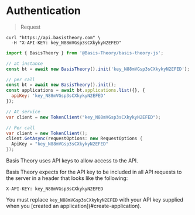 # Authentication

> Request

```shell
curl "https://api.basistheory.com" \
  -H "X-API-KEY: key_N88mVGsp3sCXkykyN2EFED"
```

```javascript
import { BasisTheory } from '@Basis-Theory/basis-theory-js';

// at instance
const bt = await new BasisTheory().init('key_N88mVGsp3sCXkykyN2EFED');

// per call
const bt = await new BasisTheory().init();
const applications = await bt.applications.list({}, {
  apiKey: 'key_N88mVGsp3sCXkykyN2EFED'
});
```

```csharp
// At service
var client = new TokenClient("key_N88mVGsp3sCXkykyN2EFED");

// Per call
var client = new TokenClient();
client.GetAsync(requestOptions: new RequestOptions {
  ApiKey = "key_N88mVGsp3sCXkykyN2EFED"
});
```

Basis Theory uses API keys to allow access to the API.

Basis Theory expects for the API key to be included in all API requests to the server in a header that looks like the following:

`X-API-KEY: key_N88mVGsp3sCXkykyN2EFED`

<aside class="notice">
  <span>You must replace <code>key_N88mVGsp3sCXkykyN2EFED</code> with your API key supplied when you [created an application](#create-application).</span>
</aside>
